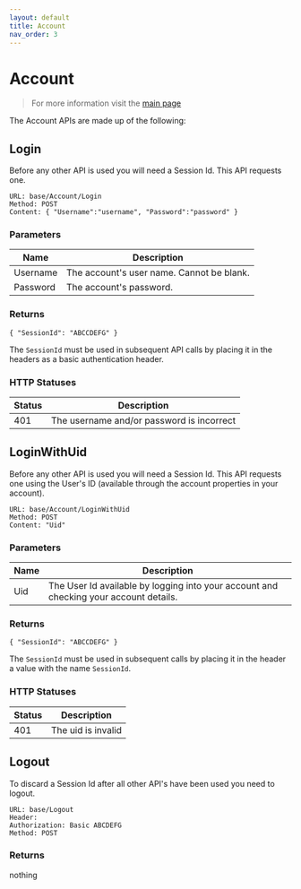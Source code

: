 ```yaml
---
layout: default
title: Account
nav_order: 3
---
```

# Account

> For more information visit the [main page](../README.md)

The Account APIs are made up of the following:

## Login
Before any other API is used you will need a Session Id. This API requests one.
```
URL: base/Account/Login
Method: POST
Content: { "Username":"username", "Password":"password" }
```
### Parameters

Name | Description
---- | -----------
Username | The account's user name. Cannot be blank.
Password | The account's password.

### Returns
```
{ "SessionId": "ABCCDEFG" }
```
The `SessionId` must be used in subsequent API calls by placing it in the headers as a basic authentication header.

### HTTP Statuses

Status | Description
------ | -----------
401 | The username and/or password is incorrect

## LoginWithUid
Before any other API is used you will need a Session Id. This API requests one using the User's ID (available through the account 
properties in your account).
```
URL: base/Account/LoginWithUid
Method: POST
Content: "Uid"
```
### Parameters

Name | Description
---- | -----------
Uid | The User Id available by logging into your account and checking your account details.

### Returns
```
{ "SessionId": "ABCCDEFG" }
```
The `SessionId` must be used in subsequent calls by placing it in the header a value with the name `SessionId`.
### HTTP Statuses

Status | Description
------ | -----------
401 | The uid is invalid

## Logout
To discard a Session Id after all other API's have been used you need to logout.
```
URL: base/Logout
Header:
Authorization: Basic ABCDEFG
Method: POST
```
### Returns
nothing

